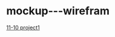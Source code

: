 # mockup---wirefram
[11-10 project1](https://miro.com/app/board/uXjVPOt2yeM=/?share_link_id=220555407842)
